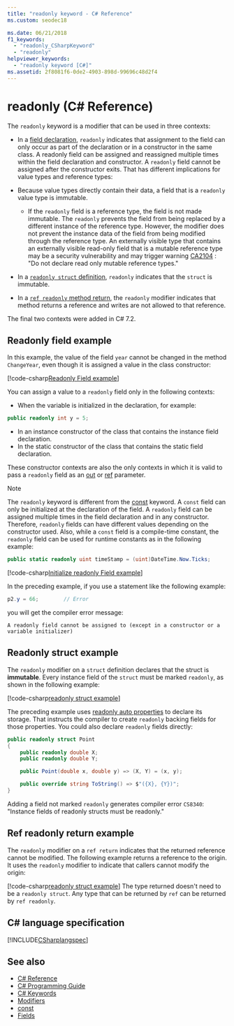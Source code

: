 ```yaml
---
title: "readonly keyword - C# Reference"
ms.custom: seodec18

ms.date: 06/21/2018
f1_keywords: 
  - "readonly_CSharpKeyword"
  - "readonly"
helpviewer_keywords: 
  - "readonly keyword [C#]"
ms.assetid: 2f8081f6-0de2-4903-898d-99696c48d2f4
---
```

# readonly (C# Reference)

The `readonly` keyword is a modifier that can be used in three contexts:

- In a [field declaration](#readonly-field-example), `readonly` indicates that assignment to the field can only occur as part of the declaration or in a constructor in the same class. A readonly field can be assigned and reassigned multiple times within the field declaration and constructor. 
A `readonly` field cannot be assigned after the constructor exits. That has different implications for value types and reference types:
- Because value types directly contain their data, a field that is a  `readonly` value type is immutable. 
  - If the `readonly` field is a reference type, the field is not made immutable. The `readonly` prevents the field from being replaced by a different instance of the reference type. However, the modifier does not prevent the instance data of the field from being modified through the reference type. An externally visible type that contains an externally visible read-only field that is a mutable reference type may be a security vulnerability and may trigger warning [CA2104](../code-quality/ca2104-do-not-declare-read-only-mutable-reference-types.md) : "Do not declare read only mutable reference types."

- In a [`readonly struct` definition](#readonly-struct-example), `readonly` indicates that the `struct` is immutable.
- In a [`ref readonly` method return](#ref-readonly-return-example), the `readonly` modifier indicates that method returns a reference and writes are not allowed to that reference.

The final two contexts were added in C# 7.2.

## Readonly field example

In this example, the value of the field `year` cannot be changed in the method `ChangeYear`, even though it is assigned a value in the class constructor:

[!code-csharp[Readonly Field example](~/samples/snippets/csharp/keywords/ReadonlyKeywordExamples.cs#ReadonlyField)]

You can assign a value to a `readonly` field only in the following contexts:

- When the variable is initialized in the declaration, for example:

```csharp
public readonly int y = 5;
```

- In an instance constructor of the class that contains the instance field declaration.
- In the static constructor of the class that contains the static field declaration.

These constructor contexts are also the only contexts in which it is valid to pass a `readonly` field as an [out](out-parameter-modifier.md) or [ref](ref.md) parameter.

> [!NOTE]
> The `readonly` keyword is different from the [const](const.md) keyword. A `const` field can only be initialized at the declaration of the field. A `readonly` field can be assigned multiple times in the field declaration and in any constructor. Therefore, `readonly` fields can have different values depending on the constructor used. Also, while a `const` field is a compile-time constant, the `readonly` field can be used for runtime constants as in the following example:
>
> ```csharp
> public static readonly uint timeStamp = (uint)DateTime.Now.Ticks;
> ```

[!code-csharp[Initialize readonly Field example](~/samples/snippets/csharp/keywords/ReadonlyKeywordExamples.cs#InitReadonlyField)]

In the preceding example, if you use a statement like the following example:

```csharp
p2.y = 66;        // Error
```

you will get the compiler error message:

`A readonly field cannot be assigned to (except in a constructor or a variable initializer)`

## Readonly struct example

The `readonly` modifier on a `struct` definition declares that the struct is **immutable**. Every instance field of the `struct` must be marked `readonly`, as shown in the following example:

[!code-csharp[readonly struct example](~/samples/snippets/csharp/keywords/ReadonlyKeywordExamples.cs#ReadonlyStruct)]

The preceding example uses [readonly auto properties](../../properties.md#read-only) to declare its storage. That instructs the compiler to create `readonly` backing fields for those properties. You could also declare `readonly` fields directly:

```csharp
public readonly struct Point
{
    public readonly double X;
    public readonly double Y;

    public Point(double x, double y) => (X, Y) = (x, y);

    public override string ToString() => $"({X}, {Y})";
}
```

Adding a field not marked `readonly` generates compiler error `CS8340`: "Instance fields of readonly structs must be readonly."

## Ref readonly return example

The `readonly` modifier on a `ref return` indicates that the returned reference cannot be modified. The following example returns a reference to the origin. It uses the `readonly` modifier to indicate that callers cannot modify the origin:

[!code-csharp[readonly struct example](~/samples/snippets/csharp/keywords/ReadonlyKeywordExamples.cs#ReadonlyReturn)]
The type returned doesn't need to be a `readonly struct`. Any type that can be returned by `ref` can be returned by `ref readonly`.

## C# language specification

[!INCLUDE[CSharplangspec](~/includes/csharplangspec-md.md)]

## See also

- [C# Reference](../index.md)
- [C# Programming Guide](../../programming-guide/index.md)
- [C# Keywords](index.md)
- [Modifiers](modifiers.md)
- [const](const.md)
- [Fields](../../programming-guide/classes-and-structs/fields.md)
